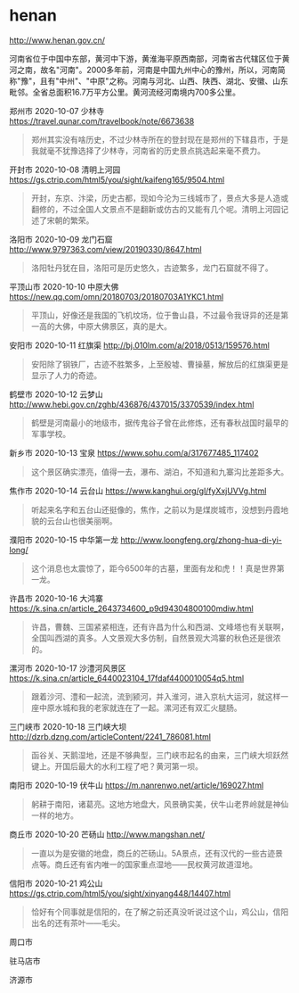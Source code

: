 # henan

http://www.henan.gov.cn/

河南省位于中国中东部，黄河中下游，黄淮海平原西南部，河南省古代辖区位于黄河之南，故名"河南"。2000多年前，河南是中国九州中心的豫州，所以，河南简称"豫"，且有"中州"、"中原"之称。河南与河北、山西、陕西、湖北、安徽、山东毗邻。全省总面积16.7万平方公里。黄河流经河南境内700多公里。

郑州市 2020-10-07 少林寺 https://travel.qunar.com/travelbook/note/6673638

> 郑州其实没有啥历史，不过少林寺所在的登封现在是郑州的下辖县市，于是我就毫不犹豫选择了少林寺，河南省的历史景点挑选起来毫不费力。

开封市 2020-10-08 清明上河园 https://gs.ctrip.com/html5/you/sight/kaifeng165/9504.html

> 开封，东京、汴梁，历史古都，现如今沦为三线城市了，景点大多是人造或翻修的，不过全国人文景点不是翻新或仿古的又能有几个呢。清明上河园记述了宋朝的繁荣。

洛阳市 2020-10-09 龙门石窟 http://www.9797363.com/view/20190330/8647.html

> 洛阳牡丹犹在目，洛阳可是历史悠久，古迹繁多，龙门石窟就不得了。

平顶山市 2020-10-10 中原大佛 https://new.qq.com/omn/20180703/20180703A1YKC1.html

> 平顶山，好像还是我国的飞机坟场，位于鲁山县，不过最令我讶异的还是第一高的大佛，中原大佛景区，真的是大。

安阳市 2020-10-11 红旗渠 http://bj.010lm.com/a/2018/0513/159576.html

> 安阳除了钢铁厂，古迹不胜繁多，上至殷墟、曹操墓，解放后的红旗渠更是显示了人力的奇迹。

鹤壁市 2020-10-12 云梦山 http://www.hebi.gov.cn/zghb/436876/437015/3370539/index.html

> 鹤壁是河南最小的地级市，据传鬼谷子曾在此修炼，还有春秋战国时最早的军事学校。

新乡市 2020-10-13 宝泉 https://www.sohu.com/a/317677485_117402

> 这个景区确实漂亮，值得一去，瀑布、湖泊，不知道和九寨沟比差距多大。

焦作市 2020-10-14 云台山 https://www.kanghui.org/gl/fyXxjUVVg.html

> 听起来名字和五台山还挺像的，焦作，之前以为是煤炭城市，没想到丹霞地貌的云台山也很美丽啊。

濮阳市 2020-10-15 中华第一龙 http://www.loongfeng.org/zhong-hua-di-yi-long/

> 这个消息也太震惊了，距今6500年的古墓，里面有龙和虎！！真是世界第一龙。

许昌市 2020-10-16 大鸿寨 https://k.sina.cn/article_2643734600_p9d94304800100mdiw.html

> 许昌，曹魏、三国紧紧相连，还有许昌为什么和西湖、文峰塔也有关联啊，全国叫西湖的真多。人文景观大多仿制，自然景观大鸿寨的秋色还是很浓的。

漯河市 2020-10-17 沙澧河风景区 https://k.sina.cn/article_6440023104_17fdaf4400010054q5.html

> 跟着沙河、澧和一起流，流到颍河，并入淮河，进入京杭大运河，就这样一座中原水城和我的老家就连在了一起。漯河还有双汇火腿肠。

三门峡市 2020-10-18 三门峡大坝 http://dzrb.dzng.com/articleContent/2241_786081.html

> 函谷关、天鹅湿地，还是不够典型，三门峡市起名的由来，三门峡大坝跃然键上。开国后最大的水利工程了吧？黄河第一坝。

南阳市 2020-10-19 伏牛山 https://m.nanrenwo.net/article/169027.html

> 躬耕于南阳，诸葛亮。这地方地盘大，风景确实美，伏牛山老界岭就是神仙一样的地方。

商丘市 2020-10-20 芒砀山 http://www.mangshan.net/

> 一直以为是安徽的地盘，商丘的芒砀山。5A景点，还有汉代的一些古迹景点等。商丘还有省内唯一的国家重点湿地——民权黄河故道湿地。

信阳市 2020-10-21 鸡公山 https://gs.ctrip.com/html5/you/sight/xinyang448/14407.html

> 恰好有个同事就是信阳的，在了解之前还真没听说过这个山，鸡公山，信阳出名的还有茶叶——毛尖。

周口市

驻马店市

济源市